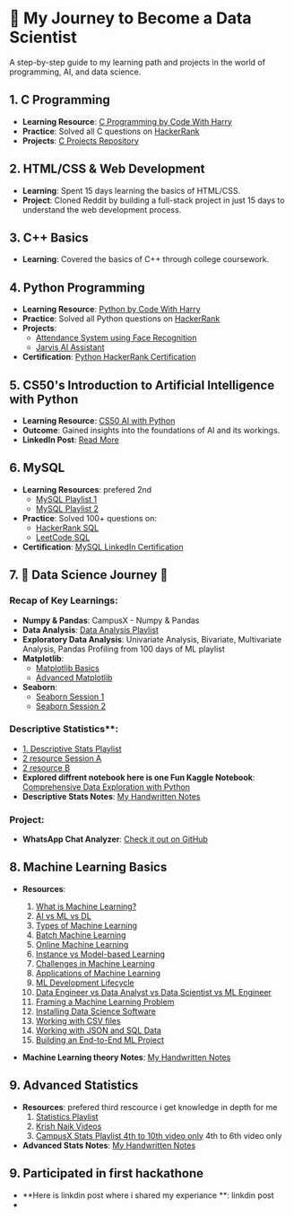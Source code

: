 # 🚀 My Journey to Become a Data Scientist

A step-by-step guide to my learning path and projects in the world of programming, AI, and data science.

## 1. C Programming
- **Learning Resource**: [C Programming by Code With Harry](https://youtube.com/playlist?list=PLu0W_9lII9aiXlHcLx-mDH1Qul38wD3aR&si=HWy3f8YUiusbM98g)
- **Practice**: Solved all C questions on [HackerRank](https://www.hackerrank.com/domains/c)
- **Projects**: [C Projects Repository](https://github.com/yashgoyal-16/Yash-goyal-c-projects)

## 2. HTML/CSS & Web Development
- **Learning**: Spent 15 days learning the basics of HTML/CSS.
- **Project**: Cloned Reddit by building a full-stack project in just 15 days to understand the web development process.

## 3. C++ Basics
- **Learning**: Covered the basics of C++ through college coursework.

## 4. Python Programming
- **Learning Resource**: [Python by Code With Harry](https://youtube.com/playlist?list=PLu0W_9lII9agwh1XjRt242xIpHhPT2llg&si=l2bQIyH6Hk40mpfS)
- **Practice**: Solved all Python questions on [HackerRank](https://www.hackerrank.com/domains/python)
- **Projects**:
  - [Attendance System using Face Recognition](https://github.com/yashgoyal-16/Attendance-system-using-face-recognition)
  - [Jarvis AI Assistant](https://github.com/yashgoyal-16/Ai-Assistant-)
- **Certification**: [Python HackerRank Certification](https://www.hackerrank.com/certificates/033e2916b2c1)

## 5. CS50's Introduction to Artificial Intelligence with Python
- **Learning Resource**: [CS50 AI with Python](https://youtube.com/playlist?list=PLhQjrBD2T381PopUTYtMSstgk-hsTGkVm&si=3oJpieMwSXpfhsKf)
- **Outcome**: Gained insights into the foundations of AI and its workings.
- **LinkedIn Post**: [Read More](https://www.linkedin.com/posts/yash-goyal-074a8625a_artificialintelligence-machinelearning-cs50-activity-7207549746960293888-4cqX?utm_source=share&utm_medium=member_desktop)

## 6. MySQL
- **Learning Resources**: prefered 2nd 
  - [MySQL Playlist 1](https://youtube.com/playlist?list=PLBv9GORP5VkclmbvgNaEB3GBFc-weefX7&si=5WIeeQ1dTWw9PJ6_)
  - [MySQL Playlist 2](https://youtube.com/playlist?list=PLBv9GORP5VkclmbvgNaEB3GBFc-weefX7&si=5WIeeQ1dTWw9PJ6_)
- **Practice**: Solved 100+ questions on:
  - [HackerRank SQL](https://www.hackerrank.com/domains/sql)
  - [LeetCode SQL](https://leetcode.com/studyplan/top-sql-50/)
- **Certification**: [MySQL LinkedIn Certification](https://www.linkedin.com/posts/yash-goyal-074a8625a_sql-datascience-continuouslearning-activity-7232402090864607234-zokH?utm_source=share&utm_medium=member_desktop)

## 7. 🌟 Data Science Journey 🌟

### Recap of Key Learnings:
- **Numpy & Pandas**: CampusX - Numpy & Pandas
- **Data Analysis**: [Data Analysis Playlist](https://youtube.com/playlist?list=PLKnIA16_RmvZAqJzKstVHywcRNMn6pcGD)
- **Exploratory Data Analysis**: Univariate Analysis, Bivariate, Multivariate Analysis, Pandas Profiling from 100 days of ML playlist
- **Matplotlib**:
  - [Matplotlib Basics](https://www.youtube.com/live/XaKn_cKFlSY?si=SivNSfRGVSm_AuCI)
  - [Advanced Matplotlib](https://www.youtube.com/live/7YDc5xU9CQQ?si=gHeaO-)
- **Seaborn**:
  - [Seaborn Session 1](https://www.youtube.com/live/DWVLRhnuGqI?si=XTXv89R7km6aS9XU)
  - [Seaborn Session 2](https://www.youtube.com/live/kLWeKeqc9Ms?si=Us3Hklm9N5p-9k0-)

### Descriptive Statistics**:
  - [1. Descriptive Stats Playlist](https://youtube.com/playlist?list=PLKnIA16_RmvbVrE0eZO2bCaFln6jaNq-1&si=pA-2kxAm6IDPhxpT)
  - [2 resource Session A](https://www.youtube.com/live/Uv3Blie7F3g?si=yh01idtZYO2RalHc)
  - [2 resource B](https://www.youtube.com/live/1ndVC500-EU?si=bunqkTzXofAojTBK)
- **Explored diffrent notebook here is one Fun Kaggle Notebook**: [Comprehensive Data Exploration with Python](https://www.kaggle.com/pmarcelino/comprehensive-data-exploration-with-python)
- **Descriptive Stats Notes**: [My Handwritten Notes](https://drive.google.com/file/d/1aOZtecqHxY01azUlE8wJF3_eUzxIx28k/view?usp=sharing)

### Project:
- **WhatsApp Chat Analyzer**: [Check it out on GitHub](https://github.com/yashgoyal-16/whatsapp-chat-anylizer)

## 8. Machine Learning Basics
- **Resources**:
  1. [What is Machine Learning?](https://www.youtube.com/watch?v=ZftI2fEz0Fw)
  2. [AI vs ML vs DL](https://www.youtube.com/watch?v=1v3_AQ26jZ0)
  3. [Types of Machine Learning](https://www.youtube.com/watch?v=81ymPYEtFOw)
  4. [Batch Machine Learning](https://www.youtube.com/watch?v=nPrhFxEuTYU)
  5. [Online Machine Learning](https://www.youtube.com/watch?v=3oOipgCbLIk)
  6. [Instance vs Model-based Learning](https://www.youtube.com/watch?v=ntAOq1ioTKo)
  7. [Challenges in Machine Learning](https://www.youtube.com/watch?v=WGUNAJki2S4)
  8. [Applications of Machine Learning](https://www.youtube.com/watch?v=UZio8TcTMrI)
  9. [ML Development Lifecycle](https://www.youtube.com/watch?v=iDbhQGz_rEo)
  10. [Data Engineer vs Data Analyst vs Data Scientist vs ML Engineer](https://www.youtube.com/watch?v=93rKZs0MkgU)
  11. [Framing a Machine Learning Problem](https://www.youtube.com/watch?v=A9SezQlvakw)
  12. [Installing Data Science Software](https://www.youtube.com/watch?v=82P5N2m41jE)
  13. [Working with CSV files](https://www.youtube.com/watch?v=a_XrmKlaGTs)
  14. [Working with JSON and SQL Data](https://www.youtube.com/watch?v=fFwRC-fapIU)
  15. [Building an End-to-End ML Project](https://www.youtube.com/watch?v=dr7z7a_8lQw)

- **Machine Learning theory Notes**: [My Handwritten Notes](https://drive.google.com/file/d/1Vvb96D3UDPlT7DDzsjDmNX5YMdqTwBuH/view?usp=sharing)

## 9. Advanced Statistics
- **Resources**: prefered third rescource i get knowledge in depth for me
  1. [Statistics Playlist](https://www.youtube.com/watch?v=qtaqvPAeEJY&list=PLKnIA16_Rmvbe9wDJGXc28KKr6lp5Jn2g)
  2. [Krish Naik Videos](https://youtube.com/playlist?list=PLTDARY42LDV6YHSRo669_uDDGmUEmQnDJ&si=nqJ9nXmVL95rFctr) 
  3. [CampusX Stats Playlist 4th to 10th video only](https://youtube.com/playlist?list=PLKnIA16_RmvbYFaaeLY28cWeqV-3vADST&si=WHO6HJyNL2gBI3Xx) 4th to 6th video only
- **Advanced Stats Notes**: [My Handwritten Notes](https://drive.google.com/file/d/1Vvb96D3UDPlT7DDzsjDmNX5YMdqTwBuH/view?usp=sharing)

## 9. Participated in first hackathone 
- **Here is linkdin post where i shared my experiance **: linkdin post
- 
